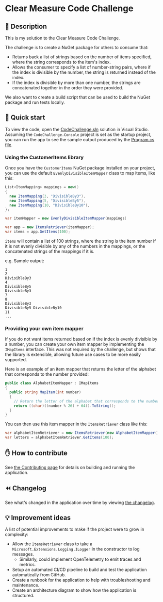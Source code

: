 # Clear Measure Code Challenge

## 💬 Description

This is my solution to the Clear Measure Code Challenge.

The challenge is to create a NuGet package for others to consume that:

- Returns back a list of strings based on the number of items specified, where the string corresponds to the item's index.
- Allows the consumer to specify a list of number-string pairs, where if the index is divisible by the number, the string is returned instead of the index.
- If the index is divisible by more than one number, the strings are concatenated together in the order they were provided.

We also want to create a build script that can be used to build the NuGet package and run tests locally.

## 🚀 Quick start

To view the code, open the [CodeChallenge.sln](src/CodeChallenge/CodeChallenge.sln) solution in Visual Studio.
Assuming the `CodeChallenge.Console` project is set as the startup project, you can run the app to see the sample output produced by the [Program.cs file](src/CodeChallenge/CodeChallenge.Console/Program.cs).

### Using the CustomerItems library

Once you have the `CustomerItems` NuGet package installed on your project, you can use the default `EvenlyDivisibleItemMapper` class to map items, like this:

```csharp
List<ItemMapping> mappings = new()
{
  new ItemMapping(3, "DivisibleBy3"),
  new ItemMapping(5, "DivisibleBy5"),
  new ItemMapping(10, "DivisibleBy10"),
};

var itemMapper = new EvenlyDivisibleItemMapper(mappings)

var app = new ItemsRetriever(itemMapper);
var items = app.GetItems(100);
```

`items` will contain a list of 100 strings, where the string is the item number if it is not evenly divisible by any of the numbers in the mappings, or the concatenated strings of the mappings if it is.

e.g. Sample output:

```text
1
2
DivisibleBy3
4
DivisibleBy5
DivisibleBy3
7
8
DivisibleBy3
DivisibleBy5 DivisibleBy10
11
...
```

### Providing your own item mapper

If you do not want items returned based on if the index is evenly divisible by a number, you can create your own item mapper by implementing the `IMapItems` interface.
This was not required by the challenge, but shows that the library is extensible, allowing future use cases to be more easily supported.

Here is an example of an item mapper that returns the letter of the alphabet that corresponds to the number provided:

```csharp
public class AlphabetItemMapper : IMapItems
{
  public string MapItem(int number)
  {
    // Return the letter of the alphabet that corresponds to the number passed in.
    return ((char)((number % 26) + 64)).ToString();
  }
}
```

You can then use this item mapper in the `ItemsRetriever` class like this:

```csharp
var alphabetItemRetriever = new ItemsRetriever(new AlphabetItemMapper());
var letters = alphabetItemRetriever.GetItems(100);
```

## ✋ How to contribute

See [the Contributing page](docs/Contributing.md) for details on building and running the application.

## ⏪ Changelog

See what's changed in the application over time by viewing [the changelog](Changelog.md).

## 💡 Improvement ideas

A list of potential improvements to make if the project were to grow in complexity:

- Allow the `ItemsRetriever` class to take a `Microsoft.Extensions.Logging.ILogger` in the constructor to log messages.
  - Similarly, could implement OpenTelemetry to emit traces and metrics.
- Setup an automated CI/CD pipeline to build and test the application automatically from GitHub.
- Create a runbook for the application to help with troubleshooting and maintenance.
- Create an architecture diagram to show how the application is structured.
